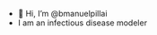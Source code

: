 - 👋 Hi, I’m @bmanuelpillai
- I am an infectious disease modeler

<!---
bmanuelpillai/bmanuelpillai is a ✨ special ✨ repository because its `README.md` (this file) appears on your GitHub profile.
You can click the Preview link to take a look at your changes.
--->
